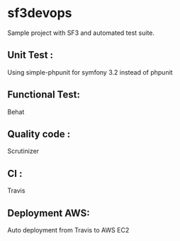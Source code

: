 sf3devops
=========
Sample project with SF3 and automated test suite.

Unit Test :
------------
Using simple-phpunit for symfony 3.2 instead of phpunit

Functional Test:
----------------
Behat

Quality code :
-------------
Scrutinizer

CI : 
---
Travis

Deployment AWS:
-----------
Auto deployment from Travis to AWS EC2 
